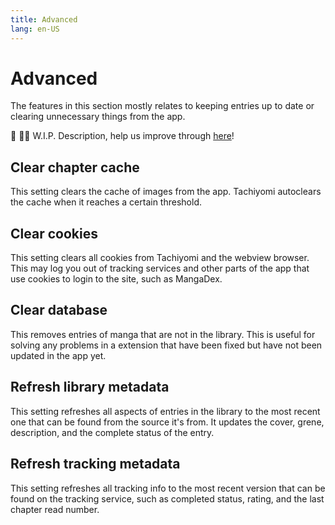 ```yaml
---
title: Advanced
lang: en-US
---
```


# Advanced
The features in this section mostly relates to keeping entries up to date or clearing unnecessary things from the app.

:construction: :construction_worker_man: W.I.P. Description, help us improve through [here](https://github.com/tachiyomiorg/website/edit/master/src/help/guides/advanced.md)!

## Clear chapter cache
This setting clears the cache of images from the app. Tachiyomi autoclears the cache when it reaches a certain threshold.

## Clear cookies

This setting clears all cookies from Tachiyomi and the webview browser. This may log you out of tracking services and other parts of the app that use cookies to login to the site, such as MangaDex.

## Clear database

This removes entries of manga that are not in the library. This is useful for solving any problems in a extension that have been fixed but have not been updated in the app yet. 

## Refresh library metadata

This setting refreshes all aspects of entries in the library to the most recent one that can be found from the source it's from. It updates the cover, grene, description, and the complete status of the entry.

## Refresh tracking metadata

This setting refreshes all tracking info to the most recent version that can be found on the tracking service, such as completed status, rating, and the last chapter read number.
